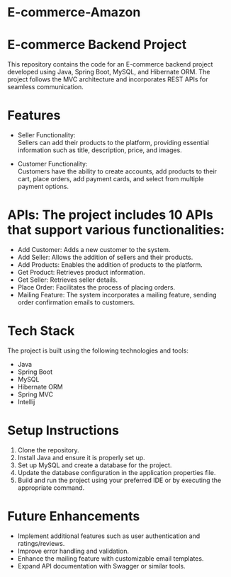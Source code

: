 # E-commerce-Amazon
# E-commerce Backend Project
This repository contains the code for an E-commerce backend project developed using Java, Spring Boot, MySQL, and Hibernate ORM. The project follows the MVC architecture and incorporates REST APIs for seamless communication.

# Features
* Seller Functionality:<br> 
Sellers can add their products to the platform, providing essential information such as title, description, price, and images.<br>

* Customer Functionality:<br> 
Customers have the ability to create accounts, add products to their cart, place orders, add payment cards, and select from multiple payment options.

# APIs: The project includes 10 APIs that support various functionalities:

* Add Customer: Adds a new customer to the system.<br>
* Add Seller: Allows the addition of sellers and their products.<br>
* Add Products: Enables the addition of products to the platform.<br>
* Get Product: Retrieves product information.<br>
* Get Seller: Retrieves seller details.<br>
* Place Order: Facilitates the process of placing orders.<br>
* Mailing Feature: The system incorporates a mailing feature, sending order confirmation emails to customers.

# Tech Stack
The project is built using the following technologies and tools:<br>
* Java<br>
* Spring Boot<br>
* MySQL<br>
* Hibernate ORM<br>
* Spring MVC<br>
* Intellij

# Setup Instructions
1) Clone the repository.<br>
2) Install Java and ensure it is properly set up.<br>
3) Set up MySQL and create a database for the project.<br>
4) Update the database configuration in the application properties file.<br>
5) Build and run the project using your preferred IDE or by executing the appropriate command.

# Future Enhancements
* Implement additional features such as user authentication and ratings/reviews.<br>
* Improve error handling and validation.<br>
* Enhance the mailing feature with customizable email templates.<br>
* Expand API documentation with Swagger or similar tools.

